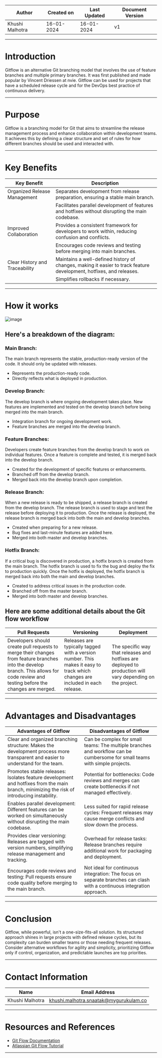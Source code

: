 | Author           | Created on  | Last Updated | Document Version |
|------------------|-------------|--------------|-------------------|
| Khushi Malhotra | 16-01-2024  | 16-01-2024   |        v1          |

-------------------------------------------------------------------------------------------------------------------------------------------------------------------

# Introduction
Gitflow is an alternative Git branching model that involves the use of feature branches and multiple primary branches. It was first published and made popular by Vincent Driessen at nvie. 
Gitflow can be used for projects that have a scheduled release cycle and for the DevOps best practice of continuous delivery.

-------------------------------------------------------------------------------------------------------------------------------------------------------------------

# Purpose
Gitflow is a branching model for Git that aims to streamline the release management process and enhance collaboration within development teams. It achieves this by defining a clear structure and set of rules for how different branches should be used and interacted with.

-------------------------------------------------------------------------------------------------------------------------------------------------------------------

# Key Benefits
| Key Benefit                       | Description                                                                                                     |
|-----------------------------------|-----------------------------------------------------------------------------------------------------------------|
| Organized Release Management      | Separates development from release preparation, ensuring a stable main branch.                                  |
|                                   | Facilitates parallel development of features and hotfixes without disrupting the main codebase.               |
| Improved Collaboration            | Provides a consistent framework for developers to work within, reducing confusion and conflicts.               |
|                                   | Encourages code reviews and testing before merging into main branches.                                          |
| Clear History and Traceability     | Maintains a well-defined history of changes, making it easier to track feature development, hotfixes, and releases. |
|                                   | Simplifies rollbacks if necessary.                                                                              |

-------------------------------------------------------------------------------------------------------------------------------------------------------------------

# How it works
![image](https://github.com/avengers-p7/Documentation/assets/156056460/636dbd44-dd54-42c7-89b1-b5bcb68ff517)

## Here's a breakdown of the diagram:

### Main Branch:
The main branch represents the stable, production-ready version of the code. It should only be updated with releases.
- Represents the production-ready code.
- Directly reflects what is deployed in production.
### Develop Branch: 
The develop branch is where ongoing development takes place. New features are implemented and tested on the develop branch before being merged into the main branch.
- Integration branch for ongoing development work.
- Feature branches are merged into the develop branch.
### Feature Branches:
Developers create feature branches from the develop branch to work on individual features. Once a feature is complete and tested, it is merged back into the develop branch.
- Created for the development of specific features or enhancements.
- Branched off from the develop branch.
- Merged back into the develop branch upon completion.
### Release Branch: 
When a new release is ready to be shipped, a release branch is created from the develop branch. The release branch is used to stage and test the release before deploying it to production. Once the release is deployed, the release branch is merged back into both the main and develop branches.
- Created when preparing for a new release.
- Bug fixes and last-minute features are added here.
- Merged into both master and develop branches.
### Hotfix Branch: 
If a critical bug is discovered in production, a hotfix branch is created from the main branch. The hotfix branch is used to fix the bug and deploy the fix to production quickly. Once the hotfix is deployed, the hotfix branch is merged back into both the main and develop branches.
- Created to address critical issues in the production code.
- Branched off from the master branch.
- Merged into both master and develop branches.

## Here are some additional details about the Git flow workflow

| **Pull Requests** | **Versioning** | **Deployment** |
|-------------------|-----------------|-----------------|
| Developers should create pull requests to merge their changes from feature branches into the develop branch. This allows for code review and testing before the changes are merged. | Releases are typically tagged with a version number. This makes it easy to track which changes are included in each release. | The specific way that releases and hotfixes are deployed to production will vary depending on the project. |

-------------------------------------------------------------------------------------------------------------------------------------------------------------------

# Advantages and Disadvantages
| **Advantages of Gitflow**                                       | **Disadvantages of Gitflow**                                |
|------------------------------------------------------------------|-----------------------------------------------------------|
| Clear and organized branching structure: Makes the development process more transparent and easier to understand for the team. | Can be complex for small teams: The multiple branches and workflow can be cumbersome for small teams with simple projects. |
| Promotes stable releases: Isolates feature development and hotfixes from the main branch, minimizing the risk of introducing instability. | Potential for bottlenecks: Code reviews and merges can create bottlenecks if not managed effectively. |
| Enables parallel development: Different features can be worked on simultaneously without disrupting the main codebase. | Less suited for rapid release cycles: Frequent releases may cause merge conflicts and slow down the process. |
| Provides clear versioning: Releases are tagged with version numbers, simplifying release management and tracking. | Overhead for release tasks: Release branches require additional work for packaging and deployment. |
| Encourages code reviews and testing: Pull requests ensure code quality before merging to the main branch. | Not ideal for continuous integration: The focus on separate branches can clash with a continuous integration approach. |

-------------------------------------------------------------------------------------------------------------------------------------------------------------------


# Conclusion
Gitflow, while powerful, isn't a one-size-fits-all solution. Its structured approach shines in large projects with defined release cycles, but its complexity can burden smaller teams or those needing frequent releases. Consider alternative workflows for agility and simplicity, prioritizing Gitflow only if control, organization, and predictable launches are top priorities.

-------------------------------------------------------------------------------------------------------------------------------------------------------------------

# Contact Information
| Name            | Email Address                        |
|-----------------|--------------------------------------|
| Khushi Malhotra | khushi.malhotra.snaatak@mygurukulam.co |

-------------------------------------------------------------------------------------------------------------------------------------------------------------------

# Resources and References
- [Git Flow Documentation](https://medium.com/@matt_weingarten/version-control-done-right-with-gitflow-8623eb051ea2)
- [Atlassian Git Flow Tutorial](https://www.atlassian.com/git/tutorials/comparing-workflows/gitflow-workflow)

-------------------------------------------------------------------------------------------------------------------------------------------------------------------
